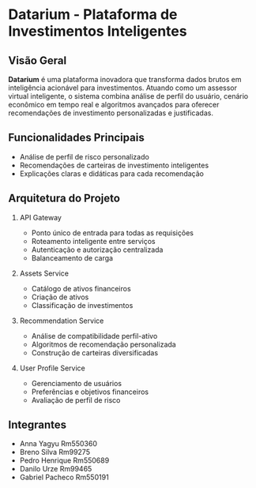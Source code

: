 # Datarium - Plataforma de Investimentos Inteligentes

## Visão Geral
**Datarium** é uma plataforma inovadora que transforma dados brutos em inteligência acionável para investimentos. Atuando como um assessor virtual inteligente, o sistema combina análise de perfil do usuário, cenário econômico em tempo real e algoritmos avançados para oferecer recomendações de investimento personalizadas e justificadas.

## Funcionalidades Principais
- Análise de perfil de risco personalizado
- Recomendações de carteiras de investimento inteligentes
- Explicações claras e didáticas para cada recomendação

## Arquitetura do Projeto
1. API Gateway
    - Ponto único de entrada para todas as requisições
    - Roteamento inteligente entre serviços
    - Autenticação e autorização centralizada
    - Balanceamento de carga
    
2. Assets Service
    - Catálogo de ativos financeiros
    - Criação de ativos
    - Classificação de investimentos
    
3. Recommendation Service
    - Análise de compatibilidade perfil-ativo
    - Algoritmos de recomendação personalizada
    - Construção de carteiras diversificadas
    
4. User Profile Service
   - Gerenciamento de usuários
   - Preferências e objetivos financeiros
   - Avaliação de perfil de risco

## Integrantes 
- Anna Yagyu Rm550360
- Breno Silva Rm99275
- Pedro Henrique Rm550689
- Danilo Urze Rm99465
- Gabriel Pacheco Rm550191
